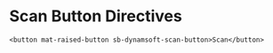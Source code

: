 # Scan Button Directives

```angular2html
<button mat-raised-button sb-dynamsoft-scan-button>Scan</button> 
```
